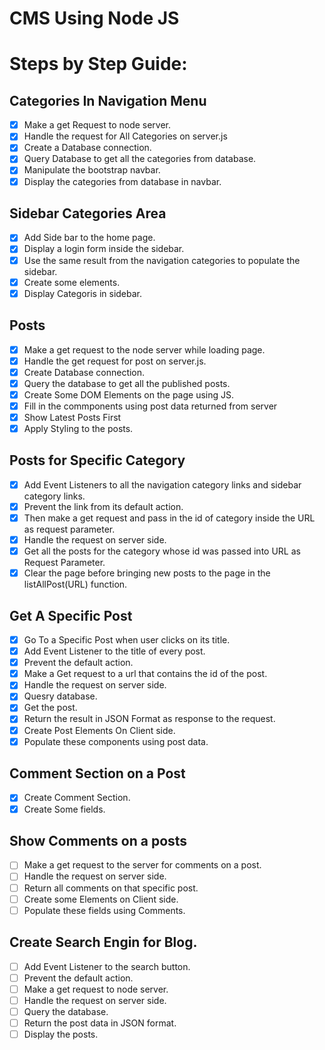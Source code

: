 # CMS Using Node JS

# Steps by Step Guide:

## Categories In Navigation Menu
- [x] Make a get Request to node server.
- [x] Handle the request for All Categories on server.js
- [x] Create a Database connection.
- [x] Query Database to get all the categories from database.
- [x] Manipulate the bootstrap navbar.
- [x] Display the categories from database in navbar.

## Sidebar Categories Area
- [x] Add Side bar to the home page.
- [x] Display a login form inside the sidebar.
- [x] Use the same result from the navigation categories to populate the sidebar.
- [x] Create some elements.
- [x] Display Categoris in sidebar.

## Posts
- [x] Make a get request to the node server while loading page.
- [x] Handle the get request for post on server.js.
- [x] Create Database connection.
- [x] Query the database to get all the published posts.
- [x] Create Some DOM Elements on the page using JS.
- [x] Fill in the commponents using post data returned from server
- [x] Show Latest Posts First
- [x] Apply Styling to the posts.

## Posts for Specific Category
- [x] Add Event Listeners to all the navigation category links and sidebar category links.
- [x] Prevent the link from its default action.
- [x] Then make a get request and pass in the id of category inside the URL as request parameter.
- [x] Handle the request on server side.
- [x] Get all the posts for the category whose id was passed into URL as Request Parameter.
- [x] Clear the page before bringing new posts to the page in the listAllPost(URL) function.

## Get A Specific Post
- [x] Go To a Specific Post when user clicks on its title.
- [x] Add Event Listener to the title of every post.
- [x] Prevent the default action.
- [x] Make a Get request to a url that contains the id of the post.
- [x] Handle the request on server side.
- [x] Quesry database.
- [x] Get the post.
- [x] Return the result in JSON Format as response to the request.
- [x] Create Post Elements On Client side.
- [x] Populate these components using post data.

## Comment Section on a Post
- [x] Create Comment Section.
- [x] Create Some fields.

## Show Comments on a posts
- [ ] Make a  get request to the server for comments on a post.
- [ ] Handle the request on server side.
- [ ] Return all comments on that specific post.
- [ ] Create some Elements on Client side.
- [ ] Populate these fields using Comments.

## Create Search Engin for Blog.
- [ ] Add Event Listener to the search button.
- [ ] Prevent the default action.
- [ ] Make a get request to node server.
- [ ] Handle the request on server side.
- [ ] Query the database.
- [ ] Return the post data in JSON format.
- [ ] Display the posts.
